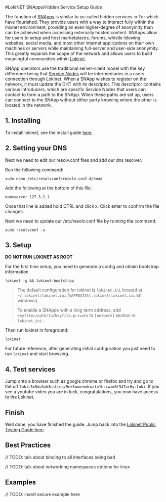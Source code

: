#LokiNET SNApps/Hidden Service Setup Guide

The function of [SNApps](../SNApps.md) is similar to so-called hidden services in Tor which have flourished. They provide users with a way to interact fully within the mixnet environment, providing an even higher-degree of anonymity than can be achieved when accessing externally hosted content. SNApps allow for users to setup and host marketplaces, forums, whistle-blowing websites, social media, and most other internet applications on their own machines or servers while maintaining full-server and user-side anonymity. This greatly expands the scope of the network and allows users to build meaningful communities within [Lokinet](../../LokinetOverview/).

SNApp operators use the traditional server-client model with the key difference being that [Service Nodes](../../ServiceNodes/SNOverview.md) will be intermediaries in a users connection through Lokinet. When a SNApp wishes to register on the network, it must update the DHT with its descriptor. This descriptor contains various introducers, which are specific Service Nodes that users can contact to form a path to the SNApp. When these paths are set up, users can connect to the SNApp without either party knowing where the other is located in the network.

## 1. Installing

To install lokinet, see the install guide [here](../../Lokinet/Guides/Install.md).

## 2. Setting your DNS
Next we need to edit our resolv.conf files and add our dns resolver.

Run the following command: 

`sudo nano /etc/resolvconf/resolv.conf.d/head`

Add the following at the bottom of this file:

`nameserver 127.3.2.1`

Once that line is added hold CTRL and click x. 
Click enter to confirm the file changes.

Next we need to update our /etc/resolv.conf file by running the command:

`sudo resolvconf -u`

## 3. Setup

**DO NOT RUN LOKINET AS ROOT**

For the first time setup, you need to generate a config and obtain bootstrap information.

`lokinet -g && lokinet-bootstrap`

>The default configuration for lokinet is `lokinet.ini` located at `~/.lokinet/lokinet.ini` (`%APPDATA%\.lokinet\lokinet.ini` on windows).
>
>To enable a SNApps with a long term address, add `keyfile=/path/to/keyfile.private` to `[network]` section in `lokinet.ini` .

Then run lokinet in foreground:

`lokinet`

For future reference, after generating initial configuration you just need to run `lokinet` and start browsing.


## 4. Test services
Jump onto a browser such as google chrome or firefox and try and go to the url `7okic5x5do3uh3usttnqz9ek3uuoemdrwzto1hciwim9f947or6y.loki`. If you see a youtube video you are in luck, congratulations, you now have access to the Lokinet.

## Finish

Well done, you have finished the guide. Jump back into the [Lokinet Public Testing Guide here](../PublicTestingGuide/#3-joining-a-lokinet-irc-chat).


## Best Practices

// TODO: talk about binding to all interfaces being bad

// TODO: talk about networking namespaces options for linux

## Examples

// TODO: insert secure example here
